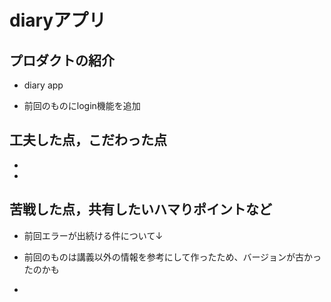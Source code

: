 # diaryアプリ

## プロダクトの紹介

- diary app

- 前回のものにlogin機能を追加

## 工夫した点，こだわった点

- 

- 

## 苦戦した点，共有したいハマりポイントなど

- 前回エラーが出続ける件について↓

- 前回のものは講義以外の情報を参考にして作ったため、バージョンが古かったのかも

- 